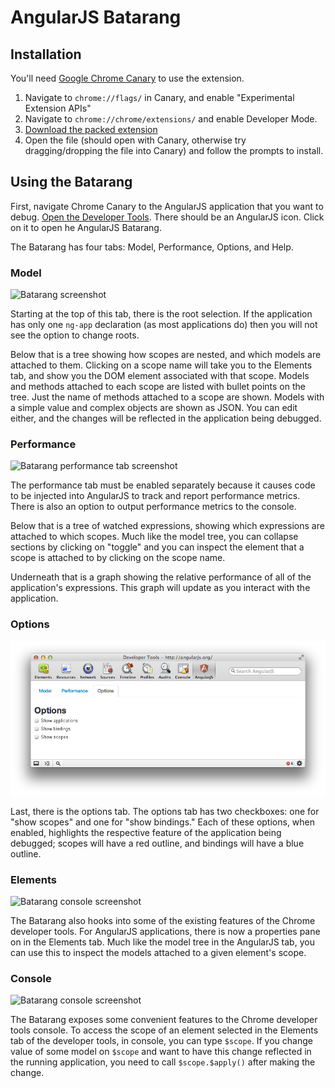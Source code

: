 # AngularJS Batarang

## Installation
You'll need [Google Chrome Canary](https://tools.google.com/dlpage/chromesxs) to use the extension.


1.  Navigate to `chrome://flags/` in Canary, and enable "Experimental Extension APIs"
2.  Navigate to `chrome://chrome/extensions/` and enable Developer Mode.
3.  [Download the packed extension](https://github.com/downloads/angular/angularjs-batarang/angularjs-batarang.crx)
4.  Open the file (should open with Canary, otherwise try dragging/dropping the file into Canary) and follow the prompts to install.

## Using the Batarang
First, navigate Chrome Canary to the AngularJS application that you want to debug. [Open the Developer Tools](https://developers.google.com/chrome-developer-tools/docs/overview#access). There should be an AngularJS icon. Click on it to open he AngularJS Batarang.


The Batarang has four tabs: Model, Performance, Options, and Help.

### Model
![Batarang screenshot](https://github.com/angular/angularjs-batarang/raw/master/img/model-tree.png)

Starting at the top of this tab, there is the root selection. If the application has only one `ng-app` declaration (as most applications do) then you will not see the option to change roots.

Below that is a tree showing how scopes are nested, and which models are attached to them. Clicking on a scope name will take you to the Elements tab, and show you the DOM element associated with that scope. Models and methods attached to each scope are listed with bullet points on the tree. Just the name of methods attached to a scope are shown. Models with a simple value and complex objects are shown as JSON. You can edit either, and the changes will be reflected in the application being debugged.


### Performance
![Batarang performance tab screenshot](https://github.com/angular/angularjs-batarang/raw/master/img/performance.png)

The performance tab must be enabled separately because it causes code to be injected into AngularJS to track and report performance metrics. There is also an option to output performance metrics to the console.

Below that is a tree of watched expressions, showing which expressions are attached to which scopes. Much like the model tree, you can collapse sections by clicking on "toggle" and you can inspect the element that a scope is attached to by clicking on the scope name.

Underneath that is a graph showing the relative performance of all of the application's expressions. This graph will update as you interact with the application.

### Options
![Batarang options tab screenshot](https://github.com/angular/angularjs-batarang/raw/master/img/options.png)

Last, there is the options tab. The options tab has two checkboxes: one for "show scopes" and one for "show bindings." Each of these options, when enabled, highlights the respective feature of the application being debugged; scopes will have a red outline, and bindings will have a blue outline.

### Elements
![Batarang console screenshot](https://github.com/angular/angularjs-batarang/raw/master/img/inspect.png)

The Batarang also hooks into some of the existing features of the Chrome developer tools. For AngularJS applications, there is now a properties pane on in the Elements tab. Much like the model tree in the AngularJS tab, you can use this to inspect the models attached to a given element's scope.

### Console
![Batarang console screenshot](https://github.com/angular/angularjs-batarang/raw/master/img/console.png)

The Batarang exposes some convenient features to the Chrome developer tools console. To access the scope of an element selected in the Elements tab of the developer tools, in console, you can type `$scope`. If you change value of some model on `$scope` and want to have this change reflected in the running application, you need to call `$scope.$apply()` after making the change.